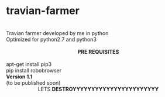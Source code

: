 # travian-farmer
<br>
Travian farmer developed by me in python
<br>
Optimized for python2.7 and python3
<br>
<br>
<center><b>PRE REQUISITES</b></center>
<br>
apt-get install pip3<br>
pip install robobrowser
<br>
<b>Version 1.1</b>
<br>
(to be published soon)
<br>
<center>LETS <b>DESTROYYYYYYYYYYYYYYYYYYYYYYY</b></center>
